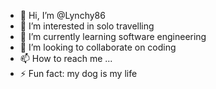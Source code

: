 - 👋 Hi, I’m @Lynchy86
- 👀 I’m interested in solo travelling 
- 🌱 I’m currently learning software engineering 
- 💞️ I’m looking to collaborate on coding
- 📫 How to reach me ...
- ⚡ Fun fact: my dog is my life 

<!---
Lynchy86/Lynchy86 is a ✨ special ✨ repository because its `README.md` (this file) appears on your GitHub profile.
You can click the Preview link to take a look at your changes.
--->
